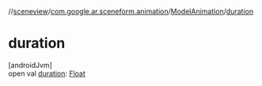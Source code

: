 //[sceneview](../../../index.md)/[com.google.ar.sceneform.animation](../index.md)/[ModelAnimation](index.md)/[duration](duration.md)

# duration

[androidJvm]\
open val [duration](duration.md): [Float](https://kotlinlang.org/api/latest/jvm/stdlib/kotlin/-float/index.html)
